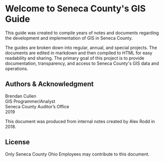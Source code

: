 # Welcome to Seneca County's GIS Guide
This guide was created to compile years of notes and documents regarding
the development and implementation of GIS in Seneca County.

The guides are broken down into regular, annual, and special projects. The
documents are edited in markdown and then compiled to HTML for easy readability
and sharing. The primary goal of this project is to provide documentation,
transparency, and access to Seneca County's GIS data and operations.

## Authors & Acknowledgment
Brendan Cullen  
GIS Programmer/Analyst  
Seneca County Auditor’s Office  
2019

This document was produced from internal notes created by Alex Rodd in 2018.

## License
Only Seneca County Ohio Employees may contribute to this document.

